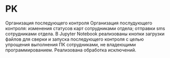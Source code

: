 # PK
Организация последующего контроля
Организация послудующего контроля:
  изменения статусов карт сотрудниками отдела;
  отправки sms сотрудниками отдела.
  В Jupyter Notebook реализованы кнопки загрузки файлов для сверки и запуска последующего контроля с целью упрощения выполнения ПК сотрудниками, не владеющими программированием. Реализована обработка исключений.
